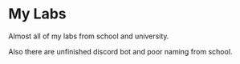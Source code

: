 # My Labs
Almost all of my labs from school and university.

Also there are unfinished discord bot and poor naming from school.
